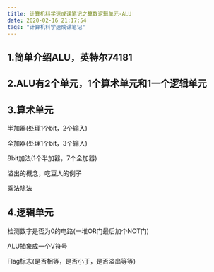 ```yaml
---
title: 计算机科学速成课笔记之算数逻辑单元-ALU
date: 2020-02-16 21:17:54
tags: "计算机科学速成课笔记"
---
```


## 1.简单介绍ALU，英特尔74181

## 2.ALU有2个单元，1个算术单元和1一个逻辑单元
<!--more-->
## 3.算术单元
半加器(处理1个bit，2个输入)

全加器(处理1个bit，3个输入)

8bit加法(1个半加器，7个全加器)

溢出的概念，吃豆人的例子

乘法除法

## 4.逻辑单元
检测数字是否为0的电路(一堆OR门最后加个NOT门)

ALU抽象成一个V符号

Flag标志(是否相等，是否小于，是否溢出等等)